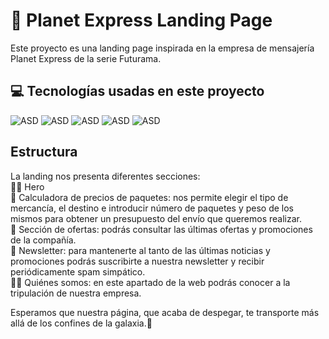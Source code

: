 # 🚀 Planet Express Landing Page 
Este proyecto es una landing page inspirada en la empresa de mensajería Planet Express de la serie Futurama.


## 💻 Tecnologías usadas en este proyecto 

![ASD](https://img.shields.io/badge/Javascript-grey?logo=javascript&logoColor=yellow) ![ASD](https://img.shields.io/badge/React-blue?logo=react&logoColor=white) ![ASD](https://img.shields.io/badge/HTML5-grey?logo=html5&logoColor=orange) ![ASD](https://img.shields.io/badge/CSS3-blue?logo=css3&logoColor=white)  ![ASD](https://img.shields.io/badge/Git-red?logo=Git&logoColor=white)

## Estructura
La landing nos presenta diferentes secciones:\
🦸🏻 Hero \
🔢 Calculadora de precios de paquetes: nos permite elegir el tipo de mercancía, el destino e introducir número de paquetes y peso de los mismos para obtener un presupuesto del envío que queremos realizar.\
💸 Sección de ofertas: podrás consultar las últimas ofertas y promociones de la compañía.\
📰 Newsletter: para mantenerte al tanto de las últimas noticias y promociones podrás suscribirte a nuestra newsletter y recibir periódicamente spam simpático.\
💁🏽 Quiénes somos: en este apartado de la web podrás conocer a la tripulación de nuestra empresa.

Esperamos que nuestra página, que acaba de despegar, te transporte más allá de los confines de la galaxia.🌟

